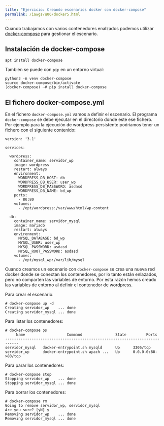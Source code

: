 ```yaml
---
title: "Ejercicio: Creando escenarios docker con docker-compose"
permalink: /iawgs/u06/docker5.html
---
```


Cuando trabajamos con varios contenedores enalzados podemos utilizar [docker-compose](https://docs.docker.com/compose/) para gestionar el escenario.

## Instalación de docker-compose

    apt install docker-compose

También se puede con `pip` en un entorno virtual:

    python3 -m venv docker-compose
    source docker-compose/bin/activate
    (docker-compose) ~# pip install docker-compose

## El fichero docker-compose.yml

En el fichero `docker-compose.yml` vamos a definir el escenario. El programa `docker-compose` se debe ejecutar en el directorio donde este ese fichero. Por ejemplo para la ejecución de wordpress persistente podríamos tener un fichero con el siguiente contenido:

    version: '3.1'

    services:

      wordpress:
        container_name: servidor_wp
        image: wordpress
        restart: always
        environment:
          WORDPRESS_DB_HOST: db
          WORDPRESS_DB_USER: user_wp
          WORDPRESS_DB_PASSWORD: asdasd
          WORDPRESS_DB_NAME: bd_wp
        ports:
          - 80:80
        volumes:
          - /opt/wordpress:/var/www/html/wp-content

      db:
        container_name: servidor_mysql
        image: mariadb
        restart: always
        environment:
          MYSQL_DATABASE: bd_wp
          MYSQL_USER: user_wp
          MYSQL_PASSWORD: asdasd
          MYSQL_ROOT_PASSWORD: asdasd
        volumes:
          - /opt/mysql_wp:/var/lib/mysql

Cuando creamos un escenario con `docker-compose` se crea una nueva red docker donde se conectan los contenedores, por lo tanto están enlazados, pero no comparten las variables de entorno. Por esta razón hemos creado las variables de entorno al definir el contenedor de wordpress.

Para crear el escenario:

    # docker-compose up -d
    Creating servidor_wp    ... done
    Creating servidor_mysql ... done

Para listar los contenedores:

    # docker-compose ps
         Name                   Command               State         Ports       
    ----------------------------------------------------------------------------
    servidor_mysql   docker-entrypoint.sh mysqld      Up      3306/tcp          
    servidor_wp      docker-entrypoint.sh apach ...   Up      0.0.0.0:80->80/tcp

Para parar los contenedores:

    # docker-compose stop 
    Stopping servidor_wp    ... done
    Stopping servidor_mysql ... done

Para borrar los contenedores:

    # docker-compose rm
    Going to remove servidor_wp, servidor_mysql
    Are you sure? [yN] y
    Removing servidor_wp    ... done
    Removing servidor_mysql ... done
